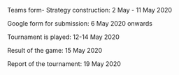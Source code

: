 Teams form- Strategy construction: 2 May - 11 May 2020

Google form for submission: 6 May 2020 onwards

Tournament is played: 12-14 May 2020

Result of the game: 15 May 2020

Report of the tournament: 19 May 2020
